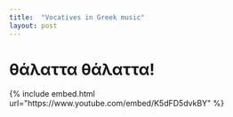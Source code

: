 ```yaml
---
title:  "Vocatives in Greek music"
layout: post
---
```


# θάλαττα θάλαττα!

<div class="large">
{% include embed.html url="https://www.youtube.com/embed/K5dFD5dvkBY" %}

</div>
